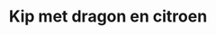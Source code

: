 ---
index: 13
title: Kip met dragon en citroen
slugify: kip-met-dragon-en-citroen
product: lemon
book: Delia's how to cook
page: 102
dish: main
tags:
-
sub:
-
fresh:
  - item:
    quantity:
    unit:
stock:
  - item:
    quantity:
    unit:
basic:
-
directions:
-
info:
source:
    title:
    url: 
---